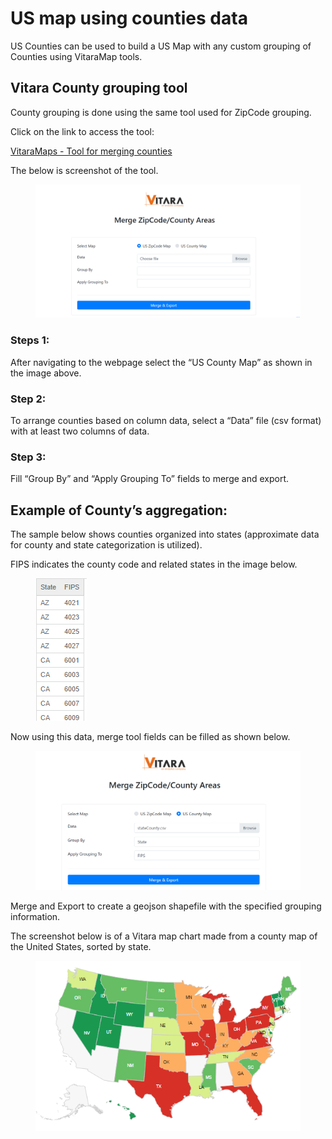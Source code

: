 # US map using counties data

US Counties can be used to build a US Map with any custom grouping of Counties using VitaraMap tools.

## Vitara County grouping tool <a href="#vitara-county-grouping-tool" id="vitara-county-grouping-tool"></a>

County grouping is done using the same tool used for ZipCode grouping.

Click on the link to access the tool:

[VitaraMaps - Tool for merging counties](https://cloud.vitaracharts.com/maptools/zipcode.html)

The below is screenshot of the tool.

<figure><img src="../.gitbook/assets/maps2.png" alt=""><figcaption></figcaption></figure>

### **Steps 1:**

After navigating to the webpage select the “US County Map” as shown in the image above.

### **Step 2:**

To arrange counties based on column data, select a “Data” file (csv format) with at least two columns of data.

### **Step 3:**

Fill “Group By” and “Apply Grouping To” fields to merge and export.

## Example of County’s aggregation: <a href="#example-of-countys-aggregation" id="example-of-countys-aggregation"></a>

The sample below shows counties organized into states (approximate data for county and state categorization is utilized).

FIPS indicates the county code and related states in the image below.

<figure><img src="../.gitbook/assets/image27 (1).png" alt=""><figcaption></figcaption></figure>

Now using this data, merge tool fields can be filled as shown below.

<figure><img src="../.gitbook/assets/maps3.png" alt=""><figcaption></figcaption></figure>

Merge and Export to create a geojson shapefile with the specified grouping information.

The screenshot below is of a Vitara map chart made from a county map of the United States, sorted by state.

<figure><img src="../.gitbook/assets/image75 (1).png" alt=""><figcaption></figcaption></figure>
